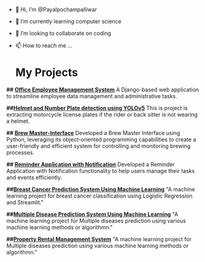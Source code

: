 - 👋 Hi, I’m @Payalpochampalliwar
- 🌱 I’m currently learning computer science
- 💞️ I’m looking to collaborate on coding
- 📫 How to reach me ...

  # My Projects

**## [Office Employee Management System](https://github.com/Payalpochampalliwar/Office-Employee-Management-System.git)**
A Django-based web application to streamline employee data management and administrative tasks.

**##[Helmet and Number Plate detection using YOLOv5](https://github.com/Payalpochampalliwar/Helmet-NumberPlateDetectionUsingYoloV5)**
This is project is extracting motorcycle license plates if the rider or back sitter is not wearing a helmet.

**## [Brew Master-Interface](https://github.com/Payalpochampalliwar/BrewMaster-Interface.git)**
Developed a Brew Master Interface using Python, leveraging its object-oriented programming capabilities to create a user-friendly and efficient system for controlling and monitoring brewing processes.

**## [Reminder Application with Notification](https://github.com/Payalpochampalliwar/ReminderApplicationWithNotification.git)**
Developed a Reminder Application with Notification functionality to help users manage their tasks and events efficiently. 

**##[Breast Cancer Prediction System Using Machine Learning](https://github.com/Payalpochampalliwar/breast_cancer_prediction_project)**
"A machine learning project for breast cancer classification using Logistic Regression and Streamlit."

**##[Multiple Disease Prediction System Using Machine Learning](https://github.com/Payalpochampalliwar/Multiple_Disease_Prediction_System.git)**
"A machine learning project for Multiple diseases prediction using various machine learning methods or algorithmn."

**##[Property Rental Management System](https://github.com/Payalpochampalliwar/Property_Rental_Management_System.git)**
"A machine learning project for Multiple diseases prediction using various machine learning methods or algorithmn."
